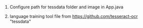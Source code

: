 1. Configure path for tessdata folder and image in App.java

2. language training tool file from https://github.com/tesseract-ocr "tessdata"
